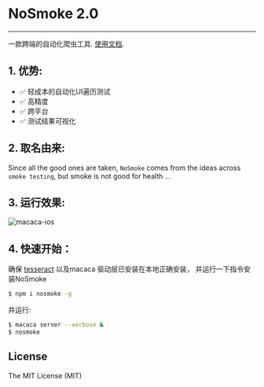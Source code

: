 # NoSmoke 2.0

---

一款跨端的自动化爬虫工具. [使用文档](https://macacajs.github.io/NoSmoke/guide/).

## 1. 优势:

* ✅ 轻成本的自动化UI遍历测试
* ✅ 高精度
* ✅ 跨平台
* ✅ 测试结果可视化

## 2. 取名由来:

Since all the good ones are taken, `NoSmoke` comes from the ideas across `smoke testing`, but smoke is not good for health ...

## 3. 运行效果:

![macaca-ios](https://user-images.githubusercontent.com/8198256/31303576-98897564-ab42-11e7-9a12-36e5aaf5161d.gif)

## 4. 快速开始：

确保 [tesseract](https://github.com/tesseract-ocr/tesseract) 以及macaca 驱动层已安装在本地正确安装， 并运行一下指令安装NoSmoke

```bash
$ npm i nosmoke -g
```

并运行:

```bash
$ macaca server --verbose &
$ nosmoke
```

## License

The MIT License (MIT)
